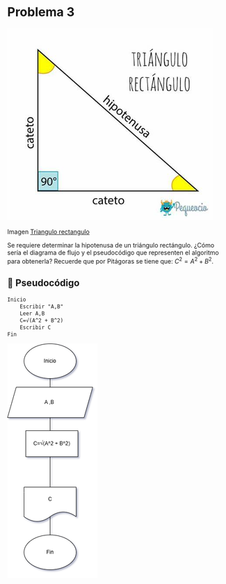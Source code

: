 # Problema 3 
![problema1](../Imagenes/triangulo.png)

Imagen [Triangulo rectangulo](https://www.pequeocio.com/wp-content/uploads/2019/07/triangulo-rectangulo.jpg) 

Se requiere determinar la hipotenusa de un triángulo rectángulo. ¿Cómo sería el diagrama de flujo y el pseudocódigo que representen el algoritmo para obtenerla? 
Recuerde que por Pitágoras se tiene que: $C^2 = A^2 + B^2$.

## 📝 Pseudocódigo
```
Inicio
    Escribir "A,B"
    Leer A,B
    C=√(A^2 + B^2)
    Escribir C
Fin
```
![problema1](../Imagenes/problema3.png)
